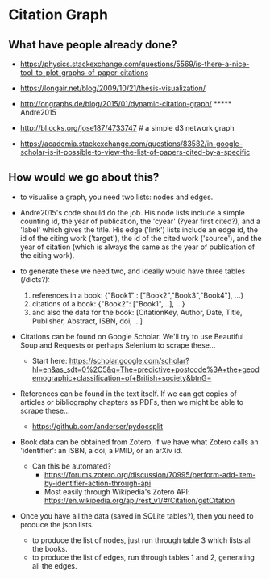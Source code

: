 # Citation Graph

## What have people already done?

- https://physics.stackexchange.com/questions/5569/is-there-a-nice-tool-to-plot-graphs-of-paper-citations

- https://longair.net/blog/2009/10/21/thesis-visualization/

- http://ongraphs.de/blog/2015/01/dynamic-citation-graph/ ***** Andre2015

- http://bl.ocks.org/jose187/4733747 # a simple d3 network graph

- https://academia.stackexchange.com/questions/83582/in-google-scholar-is-it-possible-to-view-the-list-of-papers-cited-by-a-specific

## How would we go about this?

- to visualise a graph, you need two lists: nodes and edges.

- Andre2015's code should do the job. 
    His node lists include a simple counting id, the year of publication, the 'cyear' (?year first cited?), and a 'label' which gives the title.
    His edge ('link') lists include an edge id, the id of the citing work ('target'), the id of the cited work ('source'), and the year of citation (which is always the same as the year of publication of the citing work).

- to generate these we need two, and ideally would have three tables (/dicts?):
    1. references in a book: {"Book1" : ["Book2","Book3","Book4"], ...}
    2. citations of a book: {"Book2": ["Book1",...], ...}
    3. and also the data for the book: [CitationKey, Author, Date, Title, Publisher, Abstract, ISBN, doi, ...]

- Citations can be found on Google Scholar. We'll try to use Beautiful Soup and Requests or perhaps Selenium to scrape these...
    - Start here: https://scholar.google.com/scholar?hl=en&as_sdt=0%2C5&q=The+predictive+postcode%3A+the+geodemographic+classification+of+British+society&btnG=

- References can be found in the text itself. If we can get copies of articles or bibliography chapters as PDFs, then we might be able to scrape these...
    - https://github.com/anderser/pydocsplit

- Book data can be obtained from Zotero, if we have what Zotero calls an 'identifier': an ISBN, a doi, a PMID, or an arXiv id.
    - Can this be automated? 
        - https://forums.zotero.org/discussion/70995/perform-add-item-by-identifier-action-through-api
        - Most easily through Wikipedia's Zotero API: https://en.wikipedia.org/api/rest_v1/#/Citation/getCitation
        
- Once you have all the data (saved in SQLite tables?), then you need to produce the json lists.
    - to produce the list of nodes, just run through table 3 which lists all the books.
    - to produce the list of edges, run through tables 1 and 2, generating all the edges.
    
    

